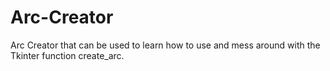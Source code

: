 # Arc-Creator
Arc Creator that can be used to learn how to use and mess around with the Tkinter function create_arc.
